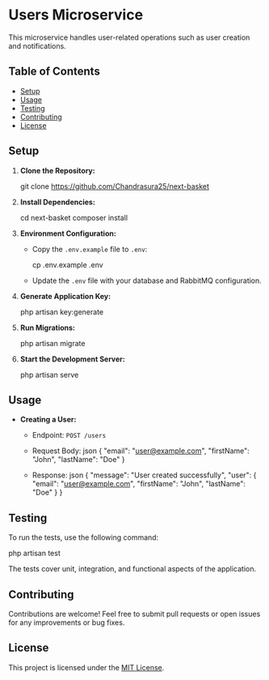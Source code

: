 # Users Microservice

This microservice handles user-related operations such as user creation and notifications.

## Table of Contents
- [Setup](#setup)
- [Usage](#usage)
- [Testing](#testing)
- [Contributing](#contributing)
- [License](#license)

## Setup

1. **Clone the Repository:**
   
   git clone https://github.com/Chandrasura25/next-basket
    

2. **Install Dependencies:**
    
   cd next-basket
   composer install
    

3. **Environment Configuration:**
   - Copy the `.env.example` file to `.env`:
     
     cp .env.example .env
      
   - Update the `.env` file with your database and RabbitMQ configuration.

4. **Generate Application Key:**
    
   php artisan key:generate
    

5. **Run Migrations:**
   
   php artisan migrate
    

6. **Start the Development Server:**
    
   php artisan serve
    

## Usage

- **Creating a User:**
  - Endpoint: `POST /users`
  - Request Body:
     json
    {
        "email": "user@example.com",
        "firstName": "John",
        "lastName": "Doe"
    }
     
  - Response:
     json
    {
        "message": "User created successfully",
        "user": {
            "email": "user@example.com",
            "firstName": "John",
            "lastName": "Doe"
        }
    }
     

## Testing

To run the tests, use the following command:

php artisan test
 

The tests cover unit, integration, and functional aspects of the application.

## Contributing

Contributions are welcome! Feel free to submit pull requests or open issues for any improvements or bug fixes.

## License

This project is licensed under the [MIT License](LICENSE).
